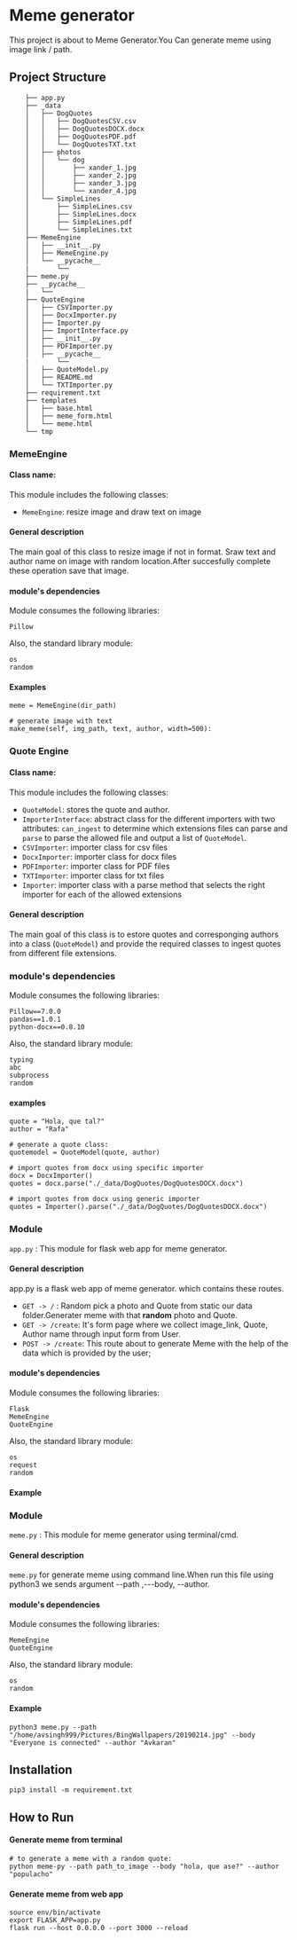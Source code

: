 # Meme generator

This project is about to Meme Generator.You Can generate meme using image link / path.

## Project Structure
``` src
    ├── app.py
    ├── _data
    │   ├── DogQuotes
    │   │   ├── DogQuotesCSV.csv
    │   │   ├── DogQuotesDOCX.docx
    │   │   ├── DogQuotesPDF.pdf
    │   │   └── DogQuotesTXT.txt
    │   ├── photos
    │   │   └── dog
    │   │       ├── xander_1.jpg
    │   │       ├── xander_2.jpg
    │   │       ├── xander_3.jpg
    │   │       └── xander_4.jpg
    │   └── SimpleLines
    │       ├── SimpleLines.csv
    │       ├── SimpleLines.docx
    │       ├── SimpleLines.pdf
    │       └── SimpleLines.txt
    ├── MemeEngine
    │   ├── __init__.py
    │   ├── MemeEngine.py
    │   └── __pycache__
    |       └── 
    ├── meme.py
    ├── __pycache__
    |   └──
    ├── QuoteEngine
    │   ├── CSVImporter.py
    │   ├── DocxImporter.py
    │   ├── Importer.py
    │   ├── ImportInterface.py
    │   ├── __init__.py
    │   ├── PDFImporter.py
    │   ├── __pycache__
    |       └──
    │   ├── QuoteModel.py
    │   ├── README.md
    │   └── TXTImporter.py
    ├── requirement.txt
    ├── templates
    │   ├── base.html
    │   ├── meme_form.html
    │   └── meme.html
    └── tmp

```

### MemeEngine

#### Class name:
This module includes the following classes:

  * ```MemeEngine```: resize image and draw text on image
 
#### General description
The main goal of this class to resize image if not in format. Sraw text and author name on image with random location.After succesfully complete these operation save that image.

#### module's dependencies
Module consumes the following libraries: 
```
Pillow
```
Also, the standard library module: 
```
os
random
```
#### Examples

```
meme = MemeEngine(dir_path)

# generate image with text
make_meme(self, img_path, text, author, width=500):

```

### Quote Engine

#### Class name: 
This module includes the following classes:

 * ```QuoteModel```: stores the quote and author.
 * ```ImporterInterface```: abstract class for the different importers with two attributes: ``can_ingest`` to determine which extensions files can parse and ``parse`` to parse the allowed file and output a list of ``QuoteModel``.
 * ```CSVImporter```: importer class for csv files
 * ```DocxImporter```: importer class for docx files
 * ```PDFImporter```: importer class for PDF files
 * ```TXTImporter```: importer class for txt files
 * ```Importer```: importer class with a parse method that selects the right importer for each of the allowed extensions
 

#### General description
The main goal of this class is to estore quotes and corresponging authors into a class (```QuoteModel```) and provide the required classes to ingest quotes from different file extensions.

### module's dependencies
Module consumes the following libraries: 
```
Pillow==7.0.0
pandas==1.0.1
python-docx==0.8.10
```
Also, the standard library module: 
```
typing
abc
subprocess
random
```

#### examples
```
quote = "Hola, que tal?"
author = "Rafa"

# generate a quote class:
quotemodel = QuoteModel(quote, author)

# import quotes from docx using specific importer
docx = DocxImporter()
quotes = docx.parse("./_data/DogQuotes/DogQuotesDOCX.docx")

# import quotes from docx using generic importer
quotes = Importer().parse("./_data/DogQuotes/DogQuotesDOCX.docx")
```

### Module 
```app.py``` : This module for flask web app for meme generator.
#### General description
app.py is a flask web app of meme generator. which contains these routes.
 * ``` GET -> / ``` : Random pick a photo and Quote from static our data folder.Generater meme with that **random** photo and Quote.
 * ``` GET -> /create ```: It's form page where we collect image_link, Quote, Author name through input form from User.
 * ``` POST -> /create ```: This route about to generate Meme with the help of the data which is provided by the user;


#### module's dependencies
Module consumes the following libraries: 
```
Flask
MemeEngine
QuoteEngine
```
Also, the standard library module: 
```
os
request
random
```
#### Example


### Module 
```meme.py``` : This module for meme generator using terminal/cmd.
#### General description
```meme.py``` for generate meme using command line.When run this file using python3 we sends argument --path ,---body, --author.


#### module's dependencies
Module consumes the following libraries: 
```
MemeEngine
QuoteEngine
```
Also, the standard library module: 
```
os
random
```

#### Example 

```
python3 meme.py --path "/home/avsingh999/Pictures/BingWallpapers/20190214.jpg" --body "Everyone is connected" --author "Avkaran"
```

## Installation
```
pip3 install -m requirement.txt
```

## How to Run

#### Generate meme from terminal
```
# to generate a meme with a random quote:
python meme-py --path path_to_image --body "hola, que ase?" --author "populacho"
```
#### Generate meme from web app
```
source env/bin/activate
export FLASK_APP=app.py
flask run --host 0.0.0.0 --port 3000 --reload
